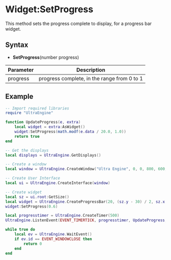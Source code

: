 # Widget:SetProgress

This method sets the progress complete to display, for a progress bar widget.

## Syntax

- **SetProgress**(number progress)

| Parameter | Description |
| --- | --- |
| progress | progress complete, in the range from 0 to 1 |

## Example

```lua
-- Import required libraries
require "UltraEngine"

function UpdateProgress(e, extra)
    local widget = extra:AsWidget()
    widget:SetProgress(math.modf(e.data / 20.0, 1.0))
    return true
end

-- Get the displays
local displays = UltraEngine.GetDisplays()

-- Create a window
local window = UltraEngine.CreateWindow("Ultra Engine", 0, 0, 800, 600, displays[1])

-- Create User Interface
local ui = UltraEngine.CreateInterface(window)

-- Create widget
local sz = ui.root:GetSize()
local widget = UltraEngine.CreateProgressBar(20, (sz.y - 30) / 2, sz.x - 40, 30, ui.root)
widget:SetProgress(0.6)

local progresstimer = UltraEngine.CreateTimer(500)
UltraEngine.ListenEvent(EVENT_TIMERTICK, progresstimer, UpdateProgress, widget)

while true do
    local ev = UltraEngine.WaitEvent()
    if ev.id == EVENT_WINDOWCLOSE then
        return 0
    end
end
```
